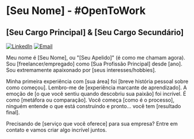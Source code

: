 # [Seu Nome] - #OpenToWork

## [Seu Cargo Principal] & [Seu Cargo Secundário]

[![LinkedIn](https://img.shields.io/badge/LinkedIn-Connect-blue)](https://www.linkedin.com/in/seu-linkedin)
[![Email](https://img.shields.io/badge/Email-Contact-red)](mailto:seu-email@exemplo.com)

Meu nome é [Seu Nome], ou "[Seu Apelido]" (é como me chamam agora). Sou [freelancer/empregado] como [Sua Profissão Principal] desde [ano]. Sou extremamente apaixonado por [seus interesses/hobbies].

Minha primeira experiência com [sua área] foi [breve história pessoal sobre como começou]. Lembro-me de [experiência marcante de aprendizado]. A emoção de [o que você sentiu quando descobriu sua paixão] foi incrível. É como [metáfora ou comparação]. Você começa [como é o processo], ninguém entende o que está construindo e pronto... você tem [resultado final].

Precisando de [serviço que você oferece] para sua empresa? Entre em contato e vamos criar algo incrível juntos.
